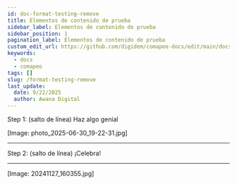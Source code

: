 ```yaml
---
id: doc-format-testing-remove
title: Elementos de contenido de prueba
sidebar_label: Elementos de contenido de prueba
sidebar_position: 1
pagination_label: Elementos de contenido de prueba
custom_edit_url: https://github.com/digidem/comapeo-docs/edit/main/docs/format-testing-remove.md
keywords:
  - docs
  - comapeo
tags: []
slug: /format-testing-remove
last_update:
  date: 9/22/2025
  author: Awana Digital
---
```

Step 1: (salto de línea)
Haz algo genial


[Image: photo_2025-06-30_19-22-31.jpg]


---


Step 2: (salto de línea)
¡Celebra!


---


[Image: 20241127_160355.jpg]

